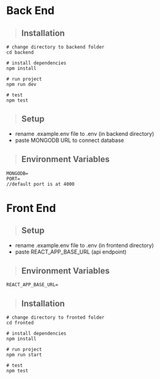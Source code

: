 
# Back End
> ## Installation
```
# change directory to backend folder
cd backend

# install dependencies
npm install

# run project
npm run dev

# test 
npm test

```

> ## Setup
* rename .example.env file to .env (in backend directory)
* paste MONGODB URL to connect database
> ## Environment Variables
```
MONGODB=
PORT=
//default port is at 4000

```

# Front End
> ## Setup
* rename .example.env file to .env (in frontend directory)
* paste REACT_APP_BASE_URL (api endpoint)
> ## Environment Variables
```
REACT_APP_BASE_URL=

```
> ## Installation
```
# change directory to fronted folder
cd fronted

# install dependencies
npm install

# run project
npm run start

# test 
npm test

```